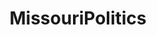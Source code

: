 ---
title: MissouriPolitics
crosslinks:
- kansascity
- autotldr
- missouri
- Shitstatistssay
- ShitPoliticsSays
- xkcd
- news
---